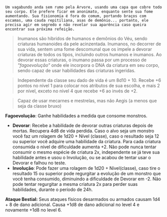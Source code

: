 
```
Um vagabundo anda sem rumo pela Árvore, usando uma capa que cobre todo seu corpo. Ele prefere ficar em anonimato, enquanto sente sua fome aumentando. Sua fisionomia é fora do comum, portando braços com escamas, uma cauda repitiliana, asas de demônio... portanto, ele precisa agir em segredo e não revelar sua aparência caso queira encontrar sua próxima refeição.
```

>Inumanos são híbridos de humanos e demônios do Véu, sendo criaturas humanoides da pele acinzentada. Inumanos, no decorrer de sua vida, sentem uma fome descomunal que os impele a devorar criaturas de todos os tipos, incluindo outros humanos e inumanos. Ao devorar essas criaturas, o inumano passa por um processo de *"fagoevolução"* onde ele incorpora o DNA da criatura em seu corpo, sendo capaz de usar habilidades das criaturas ingeridas. 

> Independente da classe seu dado de vida é um 8d10 + 10. Recebe +6 pontos no nível 1 para colocar nos atributos de sua escolha, e mais 2 por nível, exceto no nível 4 que recebe +6 ao invés de +2.

>Capaz de usar mecarnes e mestrelas, mas não Aegis (a menos que seja da classe bruxo)


**Fagoevolução**: Ganhe habilidades a medida que consome monstros. 
- **Devorar**: Recebe a habilidade de devorar outras criaturas depois de mortas. Recupera 4d8 de vida perdida. Caso o alvo seja um monstro você faz um rolagem de 1d20 + Nível (classe), caso o resultado seja 12 ou superior você adquire uma habilidade da criatura. Para cada criatura consumida o nível de dificuldade aumenta +2. Não pode nunca tentar consumir o mesmo espécie de criatura 2x, independente se já teve sua habilidade antes e usou o Involução, ou se acabou de tentar usar o Devorar e falhou no teste.
- **Involução**: Pode fazer uma rolagem de 1d20 + Nível(classe), caso tire o resultado 15 ou superior pode regurgitar a evolução de um monstro que você tenha consumido, diminuindo a dificuldade de Devorar em -2. Não pode tentar regurgitar a mesma criatura 2x para perder suas habilidades, durante o período de 24h.

 **Ataque Bestial:** Seus ataques físicos desarmados ou armados causam 1d4 + 8 de dano adicional. Causa +1d8 de dano adicional no level 4 e novamente +1d8 no level 6.
